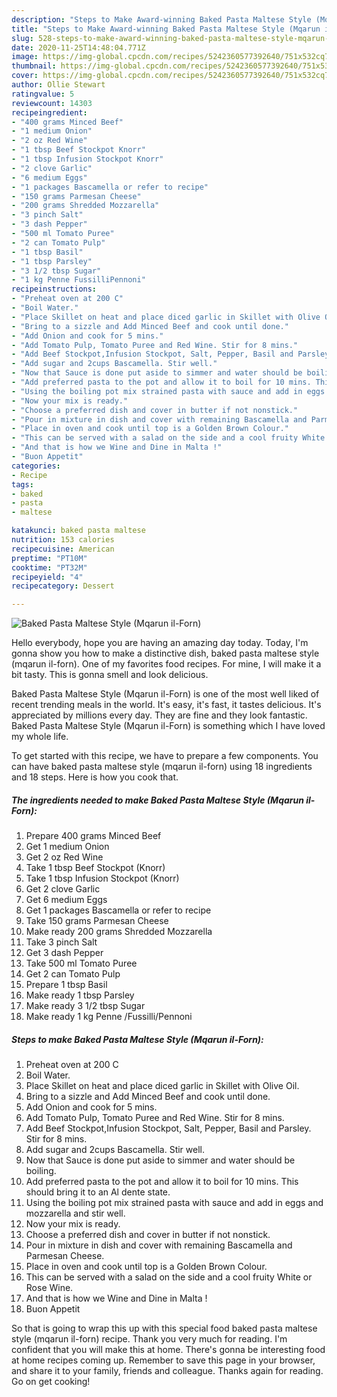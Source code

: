```yaml
---
description: "Steps to Make Award-winning Baked Pasta Maltese Style (Mqarun il-Forn)"
title: "Steps to Make Award-winning Baked Pasta Maltese Style (Mqarun il-Forn)"
slug: 528-steps-to-make-award-winning-baked-pasta-maltese-style-mqarun-il-forn
date: 2020-11-25T14:48:04.771Z
image: https://img-global.cpcdn.com/recipes/5242360577392640/751x532cq70/baked-pasta-maltese-style-mqarun-il-forn-recipe-main-photo.jpg
thumbnail: https://img-global.cpcdn.com/recipes/5242360577392640/751x532cq70/baked-pasta-maltese-style-mqarun-il-forn-recipe-main-photo.jpg
cover: https://img-global.cpcdn.com/recipes/5242360577392640/751x532cq70/baked-pasta-maltese-style-mqarun-il-forn-recipe-main-photo.jpg
author: Ollie Stewart
ratingvalue: 5
reviewcount: 14303
recipeingredient:
- "400 grams Minced Beef"
- "1 medium Onion"
- "2 oz Red Wine"
- "1 tbsp Beef Stockpot Knorr"
- "1 tbsp Infusion Stockpot Knorr"
- "2 clove Garlic"
- "6 medium Eggs"
- "1 packages Bascamella or refer to recipe"
- "150 grams Parmesan Cheese"
- "200 grams Shredded Mozzarella"
- "3 pinch Salt"
- "3 dash Pepper"
- "500 ml Tomato Puree"
- "2 can Tomato Pulp"
- "1 tbsp Basil"
- "1 tbsp Parsley"
- "3 1/2 tbsp Sugar"
- "1 kg Penne FussilliPennoni"
recipeinstructions:
- "Preheat oven at 200 C"
- "Boil Water."
- "Place Skillet on heat and place diced garlic in Skillet with Olive Oil."
- "Bring to a sizzle and Add Minced Beef and cook until done."
- "Add Onion and cook for 5 mins."
- "Add Tomato Pulp, Tomato Puree and Red Wine. Stir for 8 mins."
- "Add Beef Stockpot,Infusion Stockpot, Salt, Pepper, Basil and Parsley. Stir for 8 mins."
- "Add sugar and 2cups Bascamella. Stir well."
- "Now that Sauce is done put aside to simmer and water should be boiling."
- "Add preferred pasta to the pot and allow it to boil for 10 mins. This should bring it to an Al dente state."
- "Using the boiling pot mix strained pasta with sauce and add in eggs and mozzarella and stir well."
- "Now your mix is ready."
- "Choose a preferred dish and cover in butter if not nonstick."
- "Pour in mixture in dish and cover with remaining Bascamella and Parmesan Cheese."
- "Place in oven and cook until top is a Golden Brown Colour."
- "This can be served with a salad on the side and a cool fruity White or Rose Wine."
- "And that is how we Wine and Dine in Malta !"
- "Buon Appetit"
categories:
- Recipe
tags:
- baked
- pasta
- maltese

katakunci: baked pasta maltese 
nutrition: 153 calories
recipecuisine: American
preptime: "PT10M"
cooktime: "PT32M"
recipeyield: "4"
recipecategory: Dessert

---
```



![Baked Pasta Maltese Style (Mqarun il-Forn)](https://img-global.cpcdn.com/recipes/5242360577392640/751x532cq70/baked-pasta-maltese-style-mqarun-il-forn-recipe-main-photo.jpg)

Hello everybody, hope you are having an amazing day today. Today, I'm gonna show you how to make a distinctive dish, baked pasta maltese style (mqarun il-forn). One of my favorites food recipes. For mine, I will make it a bit tasty. This is gonna smell and look delicious.



Baked Pasta Maltese Style (Mqarun il-Forn) is one of the most well liked of recent trending meals in the world. It's easy, it's fast, it tastes delicious. It's appreciated by millions every day. They are fine and they look fantastic. Baked Pasta Maltese Style (Mqarun il-Forn) is something which I have loved my whole life.


To get started with this recipe, we have to prepare a few components. You can have baked pasta maltese style (mqarun il-forn) using 18 ingredients and 18 steps. Here is how you cook that.

<!--inarticleads1-->

##### The ingredients needed to make Baked Pasta Maltese Style (Mqarun il-Forn):

1. Prepare 400 grams Minced Beef
1. Get 1 medium Onion
1. Get 2 oz Red Wine
1. Take 1 tbsp Beef Stockpot (Knorr)
1. Take 1 tbsp Infusion Stockpot (Knorr)
1. Get 2 clove Garlic
1. Get 6 medium Eggs
1. Get 1 packages Bascamella or refer to recipe
1. Take 150 grams Parmesan Cheese
1. Make ready 200 grams Shredded Mozzarella
1. Take 3 pinch Salt
1. Get 3 dash Pepper
1. Take 500 ml Tomato Puree
1. Get 2 can Tomato Pulp
1. Prepare 1 tbsp Basil
1. Make ready 1 tbsp Parsley
1. Make ready 3 1/2 tbsp Sugar
1. Make ready 1 kg Penne /Fussilli/Pennoni




<!--inarticleads2-->

##### Steps to make Baked Pasta Maltese Style (Mqarun il-Forn):

1. Preheat oven at 200 C
1. Boil Water.
1. Place Skillet on heat and place diced garlic in Skillet with Olive Oil.
1. Bring to a sizzle and Add Minced Beef and cook until done.
1. Add Onion and cook for 5 mins.
1. Add Tomato Pulp, Tomato Puree and Red Wine. Stir for 8 mins.
1. Add Beef Stockpot,Infusion Stockpot, Salt, Pepper, Basil and Parsley. Stir for 8 mins.
1. Add sugar and 2cups Bascamella. Stir well.
1. Now that Sauce is done put aside to simmer and water should be boiling.
1. Add preferred pasta to the pot and allow it to boil for 10 mins. This should bring it to an Al dente state.
1. Using the boiling pot mix strained pasta with sauce and add in eggs and mozzarella and stir well.
1. Now your mix is ready.
1. Choose a preferred dish and cover in butter if not nonstick.
1. Pour in mixture in dish and cover with remaining Bascamella and Parmesan Cheese.
1. Place in oven and cook until top is a Golden Brown Colour.
1. This can be served with a salad on the side and a cool fruity White or Rose Wine.
1. And that is how we Wine and Dine in Malta !
1. Buon Appetit




So that is going to wrap this up with this special food baked pasta maltese style (mqarun il-forn) recipe. Thank you very much for reading. I'm confident that you will make this at home. There's gonna be interesting food at home recipes coming up. Remember to save this page in your browser, and share it to your family, friends and colleague. Thanks again for reading. Go on get cooking!
